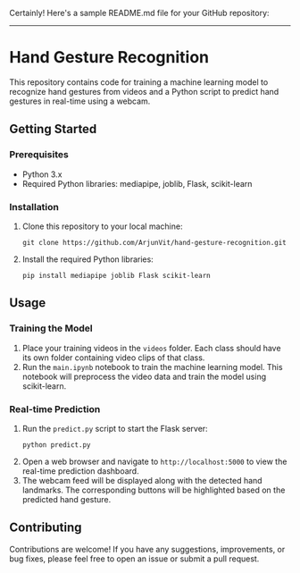 Certainly! Here's a sample README.md file for your GitHub repository:

---

# Hand Gesture Recognition

This repository contains code for training a machine learning model to recognize hand gestures from videos and a Python script to predict hand gestures in real-time using a webcam.

## Getting Started

### Prerequisites

- Python 3.x
- Required Python libraries: mediapipe, joblib, Flask, scikit-learn

### Installation

1. Clone this repository to your local machine:
   ```
   git clone https://github.com/ArjunVit/hand-gesture-recognition.git
   ```
2. Install the required Python libraries:
   ```
   pip install mediapipe joblib Flask scikit-learn
   ```

## Usage

### Training the Model

1. Place your training videos in the `videos` folder. Each class should have its own folder containing video clips of that class.
2. Run the `main.ipynb` notebook to train the machine learning model. This notebook will preprocess the video data and train the model using scikit-learn.

### Real-time Prediction

1. Run the `predict.py` script to start the Flask server:
   ```
   python predict.py
   ```
2. Open a web browser and navigate to `http://localhost:5000` to view the real-time prediction dashboard.
3. The webcam feed will be displayed along with the detected hand landmarks. The corresponding buttons will be highlighted based on the predicted hand gesture.

## Contributing

Contributions are welcome! If you have any suggestions, improvements, or bug fixes, please feel free to open an issue or submit a pull request.
